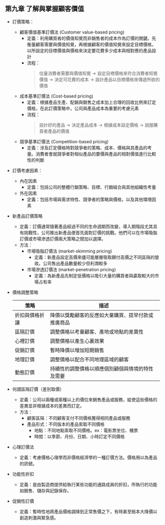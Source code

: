 ## 第九章 了解與掌握顧客價值

* 訂價策略：
  * 顧客價值基準訂價法 (Customer value-based pricing)
    * 定義：利用購買者的價值知覺而非銷售者的成本作為訂價的關鍵。先衡量顧客需要與價值知覺，再根據顧客的價值知覺來設定目標價格，以所設定的目標價值與價格來決定要花費多少成本與相對應的產品設計
    * 流程：
      > 估量消費者需要與價值知覺 -> 設定目標價格來符合消費者知覺價值 -> 決定可花費的成本 -> 設計產品以目標價格來傳遞所欲的價值
  * 成本基準訂價法 (Cost-based pricing)
    * 定義：根據產品生產、配銷與銷售之成本加上合理的回收比例來訂定價格，在此訂價策略中，公司與產品成本為重要的考慮元素
    * 流程：
      > 設計好的產品 -> 決定產品成本 -> 根據成本設定價格 -> 說服購買者產品的價值
  * 競爭基準訂價法 (Competition-based pricing)
    * 定義：涉及訂定價格時對競爭者的策略、成本、價格與其產品的考量。消費者會就競爭者對相似產品的要價與產品的相對價值進行比較性的判斷


* 訂價考慮因素：
  * 內在因素
    * 定義：包括公司的整體行銷策略、目標、行銷組合與其他組織性考量
  * 外在因素
    * 定義：包括市場與需求特性、競爭者的策略與價格，以及其他環境因素

* 新產品訂價策略
  * 定義：訂價通常隨著產品經過不同的生命週期而改變，導入期階段尤其具有挑戰性，公司推出新產品便首先面對訂價的挑戰。他們可以在市場吸脂訂價或市場滲透訂價兩大策略之間加以選擇。
  * 方法：
    * 市場吸脂訂價法 (market-skimming pricing)
      * 定義：新產品設定高價來儘可能層層吸取願付高價之不同區隔的營收。公司售出產品數量較少但利潤較多
    * 市場滲透訂價法 (market-penetration pricing)
      * 定義：為新產品先制定低價格以吸引大量的購買者與贏取較大的市場占有率

* 價格調整策略

  |策略|描述|
  |---|---|
  |折扣與價格折讓|降價以獎勵顧客的反應如大量購買、提早付款或推廣商品|
  |區隔訂價|調整價格以考量顧客、產地或地點的差異性|
  |心裡訂價|調整價格以產生心裏效果|
  |促銷訂價|暫時降價以增加短期銷售|
  |地理訂價|調整價格以配合不同地理區域的顧客|
  |動態訂價|持續性的調整價格以順應個別顧個與情境的特性及需要|

* 何謂區隔訂價（差別取價）
  * 定義：公司以兩種或兩種以上的價位來銷售產品或服務，緃使這些價格的差異並非根據成本的差異而訂定。
  * 方法：
    * 顧客區隔：不同顧客支付不同價格獲得相同產品或服務
    * 產品形式：不同版本的產品索取不同價格
      * 地點：不同地點索取不同價格。ex：電影票坐位、機票
      * 時間：以季節、月份、日期、小時訂定不同價格

* 心理訂價法
  * 定義：考慮價格心理學而非價格經濟學的一種訂價方法。價格用以為產品的訊號。

* 功能性折扣
  * 定義：是由製造商提供給執行某些功能的通路成員的折扣，所執行的功能如銷售、儲存與記錄保存。

* 促銷性訂價
  * 定義：暫時性地將產品價格調降到正常售價之下，有時甚至賠本大降價以創造刺激與緊急感。